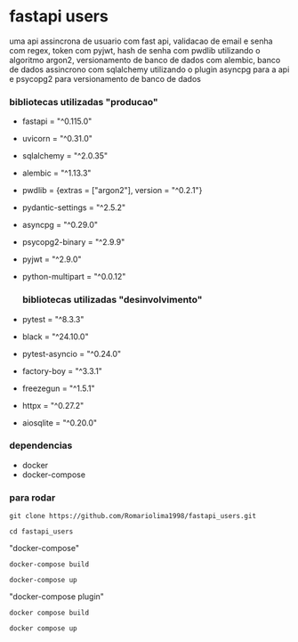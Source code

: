 # fastapi users

uma api assincrona de usuario com fast api, validacao de email e senha com regex,
token com pyjwt, hash de senha com pwdlib utilizando o algoritmo argon2, versionamento de banco de dados com alembic,
banco de dados assincrono com sqlalchemy utilizando o plugin asyncpg para a api e psycopg2 para versionamento de banco de dados

### bibliotecas utilizadas "producao"

* fastapi = "^0.115.0"
* uvicorn = "^0.31.0"
* sqlalchemy = "^2.0.35"
* alembic = "^1.13.3"
* pwdlib = {extras = ["argon2"], version = "^0.2.1"}
* pydantic-settings = "^2.5.2"
* asyncpg = "^0.29.0"
* psycopg2-binary = "^2.9.9"
* pyjwt = "^2.9.0"
* python-multipart = "^0.0.12"

  ### bibliotecas utilizadas "desinvolvimento"

* pytest = "^8.3.3"
* black = "^24.10.0"
* pytest-asyncio = "^0.24.0"
* factory-boy = "^3.3.1"
* freezegun = "^1.5.1"
* httpx = "^0.27.2"
* aiosqlite = "^0.20.0"

### dependencias

* docker
* docker-compose

### para rodar 
```git clone https://github.com/Romariolima1998/fastapi_users.git```

```cd fastapi_users```

"docker-compose"

``` docker-compose build ```

``` docker-compose up ```

"docker-compose plugin"

``` docker compose build ```

``` docker compose up ```
